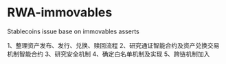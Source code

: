 # RWA-immovables
Stablecoins issue base on  immovables asserts

1、整理资产发布、发行、兑换、赎回流程
2、研究通证智能合约及资产兑换交易机制智能合约
3、研究安全机制
4、确定白名单机制及实现
5、跨链机制加入
